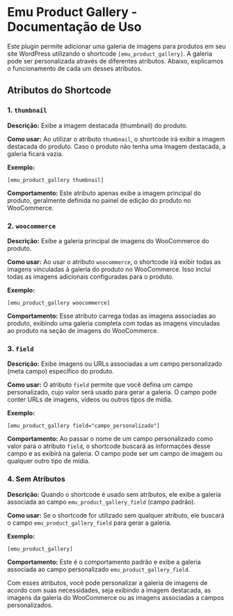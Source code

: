 <h1>Emu Product Gallery - Documentação de Uso</h1>

<p>Este plugin permite adicionar uma galeria de imagens para produtos em seu site WordPress utilizando o shortcode <code>[emu_product_gallery]</code>. A galeria pode ser personalizada através de diferentes atributos. Abaixo, explicamos o funcionamento de cada um desses atributos.</p>

<h2>Atributos do Shortcode</h2>

<h3>1. <code>thumbnail</code></h3>
<p><strong>Descrição:</strong> Exibe a imagem destacada (thumbnail) do produto.</p>
<p><strong>Como usar:</strong> Ao utilizar o atributo <code>thumbnail</code>, o shortcode irá exibir a imagem destacada do produto. Caso o produto não tenha uma imagem destacada, a galeria ficará vazia.</p>
<p><strong>Exemplo:</strong></p>
<pre><code>[emu_product_gallery thumbnail]</code></pre>
<p><strong>Comportamento:</strong> Este atributo apenas exibe a imagem principal do produto, geralmente definida no painel de edição do produto no WooCommerce.</p>

<h3>2. <code>woocommerce</code></h3>
<p><strong>Descrição:</strong> Exibe a galeria principal de imagens do WooCommerce do produto.</p>
<p><strong>Como usar:</strong> Ao usar o atributo <code>woocommerce</code>, o shortcode irá exibir todas as imagens vinculadas à galeria do produto no WooCommerce. Isso inclui todas as imagens adicionais configuradas para o produto.</p>
<p><strong>Exemplo:</strong></p>
<pre><code>[emu_product_gallery woocommerce]</code></pre>
<p><strong>Comportamento:</strong> Esse atributo carrega todas as imagens associadas ao produto, exibindo uma galeria completa com todas as imagens vinculadas ao produto na seção de imagens do WooCommerce.</p>

<h3>3. <code>field</code></h3>
<p><strong>Descrição:</strong> Exibe imagens ou URLs associadas a um campo personalizado (meta campo) específico do produto.</p>
<p><strong>Como usar:</strong> O atributo <code>field</code> permite que você defina um campo personalizado, cujo valor será usado para gerar a galeria. O campo pode conter URLs de imagens, vídeos ou outros tipos de mídia.</p>
<p><strong>Exemplo:</strong></p>
<pre><code>[emu_product_gallery field="campo_personalizado"]</code></pre>
<p><strong>Comportamento:</strong> Ao passar o nome de um campo personalizado como valor para o atributo <code>field</code>, o shortcode buscará as informações desse campo e as exibirá na galeria. O campo pode ser um campo de imagem ou qualquer outro tipo de mídia.</p>

<h3>4. Sem Atributos</h3>
<p><strong>Descrição:</strong> Quando o shortcode é usado sem atributos, ele exibe a galeria associada ao campo <code>emu_product_gallery_field</code> (campo padrão).</p>
<p><strong>Como usar:</strong> Se o shortcode for utilizado sem qualquer atributo, ele buscará o campo <code>emu_product_gallery_field</code> para gerar a galeria.</p>
<p><strong>Exemplo:</strong></p>
<pre><code>[emu_product_gallery]</code></pre>
<p><strong>Comportamento:</strong> Este é o comportamento padrão e exibe a galeria associada ao campo personalizado <code>emu_product_gallery_field</code>.</p>

<p>Com esses atributos, você pode personalizar a galeria de imagens de acordo com suas necessidades, seja exibindo a imagem destacada, as imagens da galeria do WooCommerce ou as imagens associadas a campos personalizados.</p>
